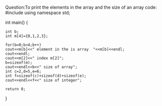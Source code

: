Question:To print the elements in the array and the size of an array
code:
#include <iostream>
using namespace std;

int main()
{
  
    int b;
    int m[4]={0,1,2,3};
    
    for(b=0;b<4;b++)
    cout<<m[b]<<" element in the is array  "<<m[b]<<endl;
    cout<<endl;
    cout<<m[2]<<" index m[2]";
    b=sizeof(m);
    cout<<endl<<b<<" size of array";
    int c=2,d=5,e=6;
    int f=sizeof(c)+sizeof(d)+sizeof(e);
    cout<<endl<<f<<" size of integer";
  
    return 0;
}

